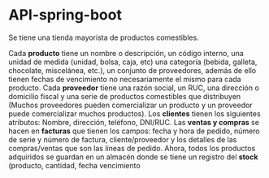 # API-spring-boot
Se tiene una tienda mayorista de productos comestibles. 

Cada **producto** tiene un nombre o descripción, un código interno, una unidad de medida (unidad, bolsa, caja, etc) una categoría (bebida, galleta, chocolate, miscelánea, etc.), un conjunto de proveedores, además de ello tienen fechas de vencimiento no necesariamente el mismo para cada producto. 
Cada  **proveedor** tiene una razón social, un RUC, una dirección o domicilio fiscal y una serie de productos comestibles que distribuyen (Muchos proveedores pueden comercializar un producto y un proveedor puede comercializar muchos productos).
Los **clientes** tienen los siguientes atributos: Nombre, dirección, teléfono, DNI/RUC. 
Las **ventas y compras** se hacen en **facturas** que tienen los campos: fecha y hora de pedido, número de serie y número de factura, cliente/proveedor y los detalles de las compras/ventas que son las líneas de pedido. Ahora, todos los productos adquiridos se guardan en un almacén donde se tiene un registro del **stock** (producto, cantidad, fecha vencimiento
